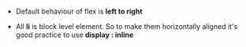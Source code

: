 - Default behaviour of flex is **left to right**

- All **li** is block level element. So to make them horizontally aligned it's good practice to use **display : inline**
